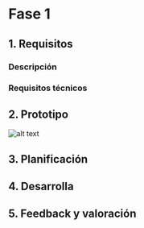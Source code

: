 # Fase 1

## 1. Requisitos
### Descripción

### Requisitos técnicos

## 2. Prototipo

![alt text](https://marvelapp.com/106ig194/screen/65077414/handoff "prototipo")


## 3. Planificación
## 4. Desarrolla
## 5. Feedback y valoración
